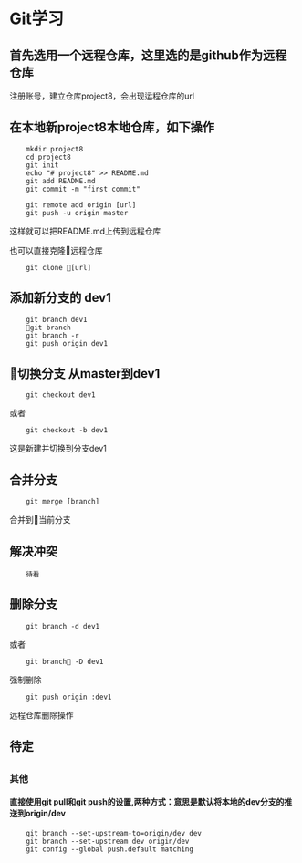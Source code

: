 # Git学习
## 首先选用一个远程仓库，这里选的是github作为远程仓库
注册账号，建立仓库project8，会出现运程仓库的url
## 在本地新project8本地仓库，如下操作
        mkdir project8
        cd project8
        git init
        echo "# project8" >> README.md
        git add README.md
        git commit -m "first commit"

        git remote add origin [url]
        git push -u origin master
这样就可以把README.md上传到远程仓库

也可以直接克隆远程仓库

        git clone [url]

## 添加新分支的 dev1
        git branch dev1
        git branch
        git branch -r
        git push origin dev1

## 切换分支 从master到dev1
        git checkout dev1
或者

        git checkout -b dev1

这是新建并切换到分支dev1

## 合并分支

        git merge [branch]
合并到当前分支

## 解决冲突

        待看

## 删除分支
        git branch -d dev1
或者

        git branch -D dev1
强制删除

        git push origin :dev1
远程仓库删除操作


## 待定
## 


### 其他
#### 直接使用git pull和git push的设置,两种方式：意思是默认将本地的dev分支的推送到origin/dev
        git branch --set-upstream-to=origin/dev dev
        git branch --set-upstream dev origin/dev
        git config --global push.default matching